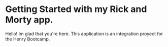 # Getting Started with my Rick and Morty app.

Hello! Im glad that you're here. 
This application is an integration proyect for the Henry Bootcamp.